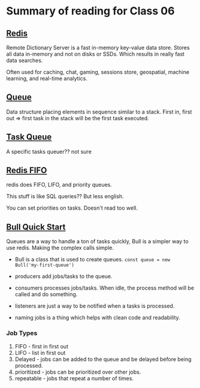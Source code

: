 # Summary of reading for Class 06

## [Redis](https://aws.amazon.com/redis/)
Remote Dictionary Server is a fast in-memory key-value data store. Stores all data in-memory and not on disks or SSDs. Which results in really fast data searches.

Often used for caching, chat, gaming, sessions store, geospatial, machine learning, and real-time analytics.

## [Queue](https://www.educative.io/edpresso/what-is-a-queue)
Data structure placing elements in sequence similar to a stack. First in, first out => first task in the stack will be the first task executed.

## [Task Queue](https://redislabs.com/ebook/part-2-core-concepts/chapter-6-application-components-in-redis/6-4-task-queues/)
A specific tasks queuer?? not sure

## [Redis FIFO](https://aws.amazon.com/redis/)
redis does FIFO, LIFO, and priority queues.

This stuff is like SQL queries?? But less english.

You can set priorities on tasks. Doesn't read too well.

## [Bull Quick Start](https://optimalbits.github.io/bull/)
Queues are a way to handle a ton of tasks quickly, Bull is a simpler way to use redis. Making the complex calls simple.

* Bull is a class that is used to create queues. `const queue = new Bull('my-first-queue')`

* producers add jobs/tasks to the queue.

* consumers processes jobs/tasks. When idle, the process method will be called and do something.

* listeners are just a way to be notified when a tasks is processed.

* naming jobs is a thing which helps with clean code and readability.

### Job Types
1. FIFO - first in first out
2. LIFO - list in first out
3. Delayed - jobs can be added to the queue and be delayed before being processed.
4. prioritized - jobs can be prioritized over other jobs.
5. repeatable - jobs that repeat a number of times.